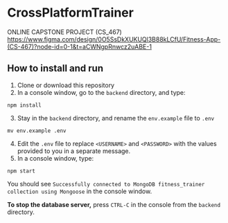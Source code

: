 # CrossPlatformTrainer
ONLINE CAPSTONE PROJECT (CS_467)
https://www.figma.com/design/0O5SsDkXUKUQl3B88kLCfU/Fitness-App-(CS-467)?node-id=0-1&t=aCWNgpRnwcz2uABE-1

## How to install and run

1. Clone or download this repository
2. In a console window, go to the `backend` directory, and type:
```shell
npm install
```
3. Stay in the `backend` directory, and rename the `env.example` file to `.env`
```shell
mv env.example .env
```
4. Edit the `.env` file to replace `<USERNAME>` and `<PASSWORD>` with the values provided to you in a separate message.
5. In a console window, type:
```shell
npm start
```
You should see `Successfully connected to MongoDB fitness_trainer collection using Mongoose` in the console window.

**To stop the database server,** press `CTRL-C` in the console from the `backend` directory.

